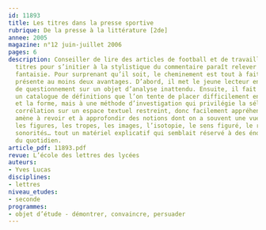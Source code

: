 ```yaml
---
id: 11893
title: Les titres dans la presse sportive
rubrique: De la presse à la littérature [2de]
annee: 2005
magazine: n°12 juin-juillet 2006
pages: 6
description: Conseiller de lire des articles de football et de travailler sur les
  titres pour s’initier à la stylistique du commentaire paraît relever de la pure
  fantaisie. Pour surprenant qu’il soit, le cheminement est tout à fait sérieux et
  présente au moins deux avantages. D’abord, il met le jeune lecteur en situation
  de questionnement sur un objet d’analyse inattendu. Ensuite, il fait appel non à
  un catalogue de définitions que l’on tente de placer difficilement entre le fond
  et la forme, mais à une méthode d’investigation qui privilégie la sélection et la
  corrélation sur un espace textuel restreint, donc facilement appréhendable. L’exercice
  amène à revoir et à approfondir des notions dont on a souvent une vue disparate – 
  les figures, les tropes, les images, l’isotopie, le sens figuré, le rythme et les
  sonorités… tout un matériel explicatif qui semblait réservé à des énoncés éloignés
  du quotidien.
article_pdf: 11893.pdf
revue: L’école des lettres des lycées
auteurs:
- Yves Lucas
disciplines:
- lettres
niveau_etudes:
- seconde
programmes:
- objet d’étude - démontrer, convaincre, persuader
---
```

